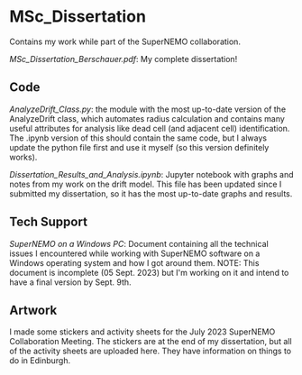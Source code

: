 # MSc_Dissertation
Contains my work while part of the SuperNEMO collaboration.

*MSc_Dissertation_Berschauer.pdf*: My complete dissertation!

## Code

*AnalyzeDrift_Class.py*: the module with the most up-to-date version of the AnalyzeDrift class, which automates radius calculation and contains many useful attributes for analysis like dead cell (and adjacent cell) identification. The .ipynb version of this should contain the same code, but I always update the python file first and use it myself (so this version definitely works). 

*Dissertation_Results_and_Analysis.ipynb*: Jupyter notebook with graphs and notes from my work on the drift model. This file has been updated since I submitted my dissertation, so it has the most up-to-date graphs and results. 

## Tech Support

*SuperNEMO on a Windows PC*: Document containing all the technical issues I encountered while working with SuperNEMO software on a Windows operating system and how I got around them. NOTE: This document is incomplete (05 Sept. 2023) but I'm working on it and intend to have a final version by Sept. 9th. 

## Artwork

I made some stickers and activity sheets for the July 2023 SuperNEMO Collaboration Meeting. The stickers are at the end of my dissertation, but all of the activity sheets are uploaded here. They have information on things to do in Edinburgh. 
